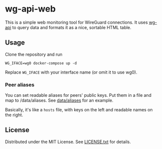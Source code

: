 wg-api-web
==========

This is a simple web monitoring tool for WireGuard connections.
It uses [wg-api] to query data and formats it as a nice, sortable HTML table.

[wg-api]: https://github.com/jamescun/wg-api

Usage
-----

Clone the repository and run

    WG_IFACE=wg0 docker-compose up -d

Replace `WG_IFACE` with your interface name (or omit it to use wg0).

### Peer aliases

You can set readable aliases for peers' public keys.
Put them in a file and map to /data/aliases.
See [data/aliases] for an example.

[data/aliases]: data/aliases

Basically, it's like a `hosts` file, with keys on the left and readable names
on the right.

License
-------

Distributed under the MIT License.
See [LICENSE.txt] for details.

[LICENSE.txt]: LICENSE.txt
